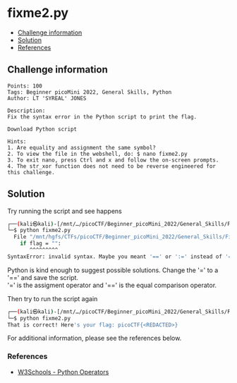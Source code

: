 # fixme2.py

- [Challenge information](#challenge-information)
- [Solution](#solution)
- [References](#references)

## Challenge information
```
Points: 100
Tags: Beginner picoMini 2022, General Skills, Python
Author: LT 'SYREAL' JONES

Description:
Fix the syntax error in the Python script to print the flag.

Download Python script
 
Hints:
1. Are equality and assignment the same symbol?
2. To view the file in the webshell, do: $ nano fixme2.py
3. To exit nano, press Ctrl and x and follow the on-screen prompts.
4. The str_xor function does not need to be reverse engineered for this challenge.
```

## Solution

Try running the script and see happens
```bash
┌──(kali㉿kali)-[/mnt/…/picoCTF/Beginner_picoMini_2022/General_Skills/Fixme2.py]
└─$ python fixme2.py 
  File "/mnt/hgfs/CTFs/picoCTF/Beginner_picoMini_2022/General_Skills/Fixme2.py/fixme2.py", line 22
    if flag = "":
       ^^^^^^^^^
SyntaxError: invalid syntax. Maybe you meant '==' or ':=' instead of '='?
```

Python is kind enough to suggest possible solutions. Change the '=' to a '==' and save the script.  
'=' is the assigment operator and '==' is the equal comparison operator.

Then try to run the script again
```bash
┌──(kali㉿kali)-[/mnt/…/picoCTF/Beginner_picoMini_2022/General_Skills/Fixme2.py]
└─$ python fixme2.py
That is correct! Here's your flag: picoCTF{<REDACTED>}
```

For additional information, please see the references below.

### References

- [W3Schools - Python Operators](https://www.w3schools.com/python/python_operators.asp)
